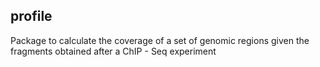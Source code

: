 
## profile

Package to calculate the coverage of a set of genomic regions given the fragments obtained after a ChIP - Seq experiment
